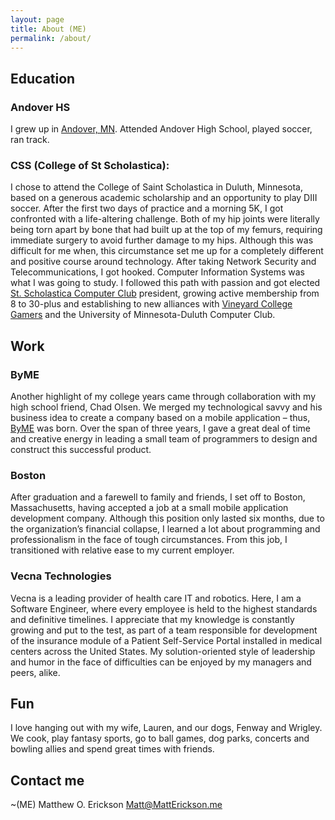 ```yaml
---
layout: page
title: About (ME)
permalink: /about/
---
```


## Education
### Andover HS
  I grew up in <a href="http://en.wikipedia.org/wiki/Andover,_Minnesota" rel="external">Andover, MN</a>. Attended Andover High School, played soccer, ran track.
### CSS (College of St Scholastica):
  I chose to attend the College of Saint Scholastica in Duluth, Minnesota, based on a generous academic scholarship and an opportunity to play DIII soccer. After the first two days of practice and a morning 5K, I got confronted with a life-altering challenge. Both of my hip joints were literally being torn apart by bone that had built up at the top of my femurs, requiring immediate surgery to avoid further damage to my hips. Although this was difficult for me when, this circumstance set me up for a completely different and positive course around technology. After taking Network Security and Telecommunications, I got hooked. Computer Information Systems was what I was going to study. I followed this path with passion and got elected <a href="http://student.css.edu/cis/" rel="external">St. Scholastica Computer Club</a> president, growing active membership from 8 to 30-plus and establishing to new alliances with <a href="https://www.facebook.com/groups/175670680210/" rel="external">Vineyard College Gamers</a> and the University of Minnesota-Duluth Computer Club.

## Work
### ByME
  Another highlight of my college years came through collaboration with my high school friend, Chad Olsen. We merged my technological savvy and his business idea to create a company based on a mobile application – thus, <a href="http://www.collegeby.me/" rel="external">ByME</a> was born. Over the span of three years, I gave a great deal of time and creative energy in leading a small team of programmers to design and construct this successful product.
### Boston
  After graduation and a farewell to family and friends, I set off to Boston, Massachusetts, having accepted a job at a small mobile application development company. Although this position only lasted six months, due to the organization’s financial collapse, I learned a lot about programming and professionalism in the face of tough circumstances. From this job, I transitioned with relative ease to my current employer.
### Vecna Technologies
  Vecna is a leading provider of health care IT and robotics. Here, I am a Software Engineer, where every employee is held to the highest standards and definitive timelines. I appreciate that my knowledge is constantly growing and put to the test, as part of a team responsible for development of the insurance module of a Patient Self-Service Portal installed in medical centers across the United States. My solution-oriented style of leadership and humor in the face of difficulties can be enjoyed by my managers and peers, alike.

## Fun
  I love hanging out with my wife, Lauren, and our dogs, Fenway and Wrigley. We cook, play fantasy sports, go to ball games, dog parks, concerts and bowling allies and spend great times with friends.

## Contact me
  ~(ME)
  Matthew O. Erickson
  [Matt@MattErickson.me](mailto:Matt@MattErickson.me)